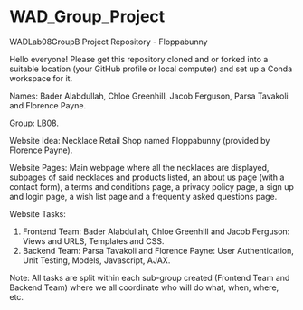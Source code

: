 # WAD_Group_Project
WADLab08GroupB Project Repository - Floppabunny

Hello everyone! Please get this repository cloned and or forked into a suitable location (your GitHub profile or local computer) and set up a Conda workspace for it.

Names:
Bader Alabdullah, Chloe Greenhill, Jacob Ferguson, Parsa Tavakoli and Florence Payne.

Group:
LB08.

Website Idea:
Necklace Retail Shop named Floppabunny (provided by Florence Payne). 

Website Pages:
Main webpage where all the necklaces are displayed, subpages of said necklaces and products listed, an about us page (with a contact form), a terms and conditions page, a privacy policy page, a sign up and login page, a wish list page and a frequently asked questions page. 

Website Tasks:
1) Frontend Team: Bader Alabdullah, Chloe Greenhill and Jacob Ferguson: Views and URLS, Templates and CSS.
2) Backend Team: Parsa Tavakoli and Florence Payne: User Authentication, Unit Testing, Models, Javascript, AJAX. 

Note: All tasks are split within each sub-group created (Frontend Team and Backend Team) where we all coordinate who will do what, when, where, etc.
